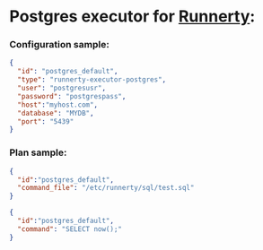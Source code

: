 # Postgres executor for [Runnerty]:

### Configuration sample:
```json
{
  "id": "postgres_default",
  "type": "runnerty-executor-postgres",
  "user": "postgresusr",
  "password": "postgrespass",
  "host":"myhost.com",
  "database": "MYDB",
  "port": "5439"
}
```

### Plan sample:
```json
{
  "id":"postgres_default",
  "command_file": "/etc/runnerty/sql/test.sql"
}
```

```json
{
  "id":"postgres_default",
  "command": "SELECT now();"
}
```


[Runnerty]: http://www.runnerty.io